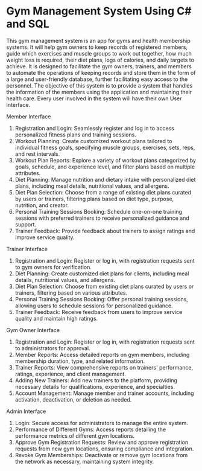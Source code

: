 # Gym Management System Using C# and SQL

This gym management system is an app for gyms and health membership systems. It will help gym owners to keep records of registered members, guide which exercises and muscle groups to work out together, how much weight loss is required, their diet plans, logs of calories, and daily targets to achieve. It is designed to facilitate the gym owners, trainers, and members to automate the operations of keeping records and store them in the form of a large and user-friendly database, further facilitating easy access to the personnel. The objective of this system is to provide a system that handles the information of the members using the application and maintaining their health care. Every user involved in the system will have their own User Interface. 

Member Interface

1. Registration and Login: Seamlessly register and log in to access personalized fitness plans and training sessions.
2. Workout Planning: Create customized workout plans tailored to individual fitness goals, specifying muscle groups, exercises, sets, reps, and rest intervals.
3. Workout Plan Reports: Explore a variety of workout plans categorized by goals, schedule, and experience level, and filter plans based on multiple attributes.
4. Diet Planning: Manage nutrition and dietary intake with personalized diet plans, including meal details, nutritional values, and allergens.
5. Diet Plan Selection: Choose from a range of existing diet plans curated by users or trainers, filtering plans based on diet type, purpose, nutrition, and creator.
6. Personal Training Sessions Booking: Schedule one-on-one training sessions with preferred trainers to receive personalized guidance and support.
7. Trainer Feedback: Provide feedback about trainers to assign ratings and improve service quality.

Trainer Interface

1. Registration and Login: Register or log in, with registration requests sent to gym owners for verification.
2. Diet Planning: Create customized diet plans for clients, including meal details, nutritional values, and allergens.
3. Diet Plan Selection: Choose from existing diet plans curated by users or trainers, filtering based on various attributes.
4. Personal Training Sessions Booking: Offer personal training sessions, allowing users to schedule sessions for personalized guidance.
5. Trainer Feedback: Receive feedback from users to improve service quality and maintain high ratings.

Gym Owner Interface

1. Registration and Login: Register or log in, with registration requests sent to administrators for approval.
2. Member Reports: Access detailed reports on gym members, including membership duration, type, and related information.
3. Trainer Reports: View comprehensive reports on trainers' performance, ratings, experience, and client management.
4. Adding New Trainers: Add new trainers to the platform, providing necessary details for qualifications, experience, and specialties.
5. Account Management: Manage member and trainer accounts, including activation, deactivation, or deletion as needed.

Admin Interface

1. Login: Secure access for administrators to manage the entire system.
2. Performance of Different Gyms: Access reports detailing the performance metrics of different gym locations.
3. Approve Gym Registration Requests: Review and approve registration requests from new gym locations, ensuring compliance and integration.
4. Revoke Gym Memberships: Deactivate or remove gym locations from the network as necessary, maintaining system integrity.



